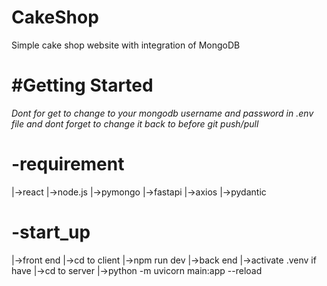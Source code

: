 # CakeShop
Simple cake shop website with integration of MongoDB

# #Getting Started
*Dont for get to change to your mongodb username and password in .env file and dont forget to change it back to <password> before git push/pull*

# -requirement
|->react
|->node.js
|->pymongo
|->fastapi
|->axios
|->pydantic

# -start_up
|->front end
  |->cd to client
  |->npm run dev
|->back end
  |->activate .venv if have
  |->cd to server
  |->python -m uvicorn main:app --reload
